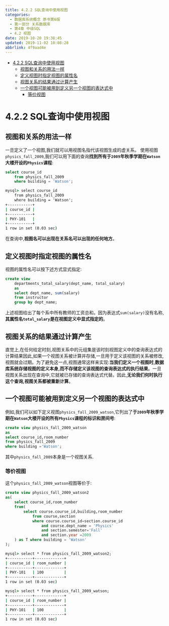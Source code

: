 ```yaml
---
title: 4.2.2 SQL查询中使用视图
categories: 
  - 数据库系统概念 原书第6版
  - 第一部分 关系数据库
  - 第4章 中级SQL
  - 4.2 视图
date: 2019-10-20 19:38:45
updated: 2019-11-02 10:08:28
abbrlink: 4f9aad4e
---
```

- [4.2.2 SQL查询中使用视图](/ReadingNotes/4f9aad4e/#4-2-2-SQL查询中使用视图)
    - [视图和关系的用法一样](/ReadingNotes/4f9aad4e/#视图和关系的用法一样)
    - [定义视图时指定视图的属性名](/ReadingNotes/4f9aad4e/#定义视图时指定视图的属性名)
    - [视图关系的结果通过计算产生](/ReadingNotes/4f9aad4e/#视图关系的结果通过计算产生)
    - [一个视图可能被用到定义另一个视图的表达式中](/ReadingNotes/4f9aad4e/#一个视图可能被用到定义另一个视图的表达式中)
        - [等价视图](/ReadingNotes/4f9aad4e/#等价视图)

<!--more-->
<script src="https://cdn.bootcss.com/jquery/3.4.0/jquery.slim.min.js"></script>
<script>$(document).ready(function () {$(".post-body > ul:nth-child(1)").hide();});</script>

<!--end-->
<!--SSTStart-->
# 4.2.2 SQL查询中使用视图 #
## 视图和关系的用法一样 ##
一旦定义了一个视图,我们就可以用视图名指代该视图生成的虚关系。
使用视图`physics_fall_2009`,我们可以用下面的查询**找到所有于`2009`年秋季学期在`Watson`大楼开设的`Physics`课程**:
```sql
select course_id
    from physics_fall_2009
    where building = 'Watson';
```
```cmd
mysql> select course_id
    from physics_fall_2009
    where building = 'Watson';
+-----------+
| course_id |
+-----------+
| PHY-101   |
+-----------+
1 row in set (0.03 sec)

```
在查询中,**视图名可以出现在关系名可以出现的任何地方**。
## 定义视图时指定视图的属性名 ##
视图的属性名可以按下述方式显式指定:
```sql
create view 
    departments_total_salary(dept_name, total_salary)
    as
    select dept_name, sum(salary)
    from instructor
    group by dept_name;
```
上述视图给出了每个系中所有教师的工资总和。因为表达式`sum(salary)`没有名称,**其属性名`total_salary`是在视图定义中显式指定的**。
## 视图关系的结果通过计算产生 ##
直觉上,在任何给定时刻,视图关系中的元组集是该时刻视图定义中的查询表达式的计算结果因此,如果一个视图关系被计算并存储,一旦用于定义该视图的关系被修改,视图就会过期。为了避免这一点,视图通常这样来实现:**当我们定义一个视图时,数据库系统存储视图的定义本身,而不存储定义该视图的查询表达式的执行结果**。一旦视图关系出现在查询中,它就被已存储的查询表达式代替。因此,**无论我们何时执行这个查询,视图关系都被重新计算**。

## 一个视图可能被用到定义另一个视图的表达式中 ##
例如,我们可以如下定义视图`physics_fall_2009_watson`,它列出了**于`2009`年秋季学期在`Watson`大楼开设的所有`Physics`课程的标识和房间号**:
```sql
create view physics_fall_2009_watson
as
select course_id,room_number
from physics_fall_2009
where building ='Watson';
```
其中`physics_fall_2009`本身是一个视图关系.
### 等价视图 ###
这个`physics_fall_2009_watson`视图等价于:
```sql
create view physics_fall_2009_watson2
as(
    select course_id,room_number
    from(
        select course.course_id,building,room_number
            from course,section
            where course.course_id=section.course_id
                and course.dept_name = 'Physics'
                and section.semester='Fall'
                and section.year =2009
    ) as T where building = 'Watson'
);
```
```cmd
mysql> select * from physics_fall_2009_watson2;
+-----------+-------------+
| course_id | room_number |
+-----------+-------------+
| PHY-101   | 100         |
+-----------+-------------+
1 row in set (0.03 sec)
```
```cmd
mysql> select * from physics_fall_2009_watson;
+-----------+-------------+
| course_id | room_number |
+-----------+-------------+
| PHY-101   | 100         |
+-----------+-------------+
1 row in set (0.03 sec)
```
<!--SSTStop-->

